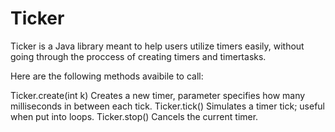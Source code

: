# Ticker


Ticker is a Java library meant to help users utilize timers easily, without going through the proccess of creating timers and timertasks. 

Here are the following methods avaibile to call:

Ticker.create(int k)                Creates a new timer, parameter specifies how many milliseconds in between each tick.
Ticker.tick()                       Simulates a timer tick; useful when put into loops.
Ticker.stop()                       Cancels the current timer.
